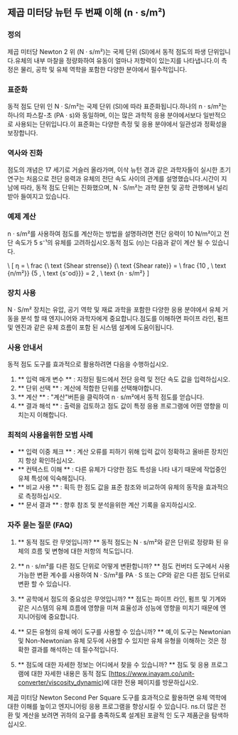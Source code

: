 ## 제곱 미터당 뉴턴 두 번째 이해 (n · s/m²)

### 정의
제곱 미터당 Newton 2 위 (N · s/m²)는 국제 단위 (SI)에서 동적 점도의 파생 단위입니다.유체의 내부 마찰을 정량화하여 유동이 얼마나 저항력이 있는지를 나타냅니다.이 측정은 물리, 공학 및 유체 역학을 포함한 다양한 분야에서 필수적입니다.

### 표준화
동적 점도 단위 인 N · S/m²는 국제 단위 (SI)에 따라 표준화됩니다.하나의 n · s/m²는 하나의 파스칼-초 (PA · s)와 동일하며, 이는 많은 과학적 응용 분야에서보다 일반적으로 사용되는 단위입니다.이 표준화는 다양한 측정 및 응용 분야에서 일관성과 정확성을 보장합니다.

### 역사와 진화
점도의 개념은 17 세기로 거슬러 올라가며, 이삭 뉴턴 경과 같은 과학자들이 실시한 초기 연구는 처음으로 전단 응력과 유체의 전단 속도 사이의 관계를 설명했습니다.시간이 지남에 따라, 동적 점도 단위는 진화했으며, N · S/m²는 과학 문헌 및 공학 관행에서 널리 받아 들여지고 있습니다.

### 예제 계산
n · s/m²를 사용하여 점도를 계산하는 방법을 설명하려면 전단 응력이 10 N/m²이고 전단 속도가 5 s⁻¹의 유체를 고려하십시오.동적 점도 (η)는 다음과 같이 계산 될 수 있습니다.

\ [
η = \ frac {\ text {Shear strense}} {\ text {Shear rate}} = \ frac {10 \, \ text {n/m²}} {5 \, \ text {s⁻od}}} = 2 \, \ text {n · s/m²}
\]

### 장치 사용
N · S/m² 장치는 유압, 공기 역학 및 재료 과학을 포함한 다양한 응용 분야에서 유체 거동을 분석 할 때 엔지니어와 과학자에게 중요합니다.점도를 이해하면 파이프 라인, 펌프 및 엔진과 같은 유체 흐름이 포함 된 시스템 설계에 도움이됩니다.

### 사용 안내서
동적 점도 도구를 효과적으로 활용하려면 다음을 수행하십시오.

1. ** 입력 매개 변수 ** : 지정된 필드에서 전단 응력 및 전단 속도 값을 입력하십시오.
2. ** 단위 선택 ** : 계산에 적합한 단위를 선택해야합니다.
3. ** 계산 ** : "계산"버튼을 클릭하여 n · s/m²에서 동적 점도를 얻습니다.
4. ** 결과 해석 ** : 출력을 검토하고 점도 값이 특정 응용 프로그램에 어떤 영향을 미치는지 이해합니다.

### 최적의 사용을위한 모범 사례
- ** 입력 이중 체크 ** : 계산 오류를 피하기 위해 입력 값이 정확하고 올바른 장치인지 항상 확인하십시오.
- ** 컨텍스트 이해 ** : 다른 유체가 다양한 점도 특성을 나타 내기 때문에 작업중인 유체 특성에 익숙해집니다.
- ** 비교 사용 ** : 획득 한 점도 값을 표준 참조와 비교하여 유체의 동작을 효과적으로 측정하십시오.
- ** 문서 결과 ** : 향후 참조 및 분석을위한 계산 기록을 유지하십시오.

### 자주 묻는 질문 (FAQ)

1. ** 동적 점도 란 무엇입니까? **
동적 점도는 N · s/m²와 같은 단위로 정량화 된 유체의 흐름 및 변형에 대한 저항의 척도입니다.

2. ** n · s/m²를 다른 점도 단위로 어떻게 변환합니까? **
점도 컨버터 도구에서 사용 가능한 변환 계수를 사용하여 N · S/m²를 PA · S 또는 CP와 같은 다른 점도 단위로 변환 할 수 있습니다.

3. ** 공학에서 점도의 중요성은 무엇입니까? **
점도는 파이프 라인, 펌프 및 기계와 같은 시스템의 유체 흐름에 영향을 미쳐 효율성과 성능에 영향을 미치기 때문에 엔지니어링에 중요합니다.

4. ** 모든 유형의 유체 에이 도구를 사용할 수 있습니까? **
예,이 도구는 Newtonian 및 Non-Newtonian 유체 모두에 사용할 수 있지만 유체 유형을 이해하는 것은 정확한 결과를 해석하는 데 필수적입니다.

5. ** 점도에 대한 자세한 정보는 어디에서 찾을 수 있습니까? **
점도 및 응용 프로그램에 대한 자세한 내용은 동적 점도 [https://www.inayam.co/unit-converter/viscosity_dynamic)에 대한 전용 페이지를 방문하십시오.

제곱 미터당 Newton Second Per Square 도구를 효과적으로 활용하면 유체 역학에 대한 이해를 높이고 엔지니어링 응용 프로그램을 향상시킬 수 있습니다. ns.더 많은 전환 및 계산을 보려면 귀하의 요구를 충족하도록 설계된 포괄적 인 도구 제품군을 탐색하십시오.